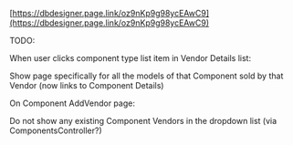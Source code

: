 [https://dbdesigner.page.link/oz9nKp9g98ycEAwC9](https://dbdesigner.page.link/oz9nKp9g98ycEAwC9)

TODO:

When user clicks component type list item in Vendor Details list:
  
  Show page specifically for all the models of that Component sold by that Vendor
  (now links to Component Details)


On Component AddVendor page:
  
  Do not show any existing Component Vendors in the dropdown list
  (via ComponentsController?)


